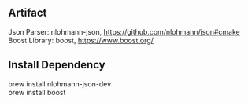 
## Artifact
Json Parser: nlohmann-json, https://github.com/nlohmann/json#cmake \
Boost Library: boost, https://www.boost.org/

## Install Dependency
brew install nlohmann-json-dev \
brew install boost
